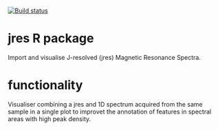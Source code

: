 [![Build status](https://ci.appveyor.com/api/projects/status/7po303l6lv4fd18a?svg=true)](https://ci.appveyor.com/project/tkimhofer/jres)

# jres R package
Import and visualise J-resolved (jres) Magnetic Resonance Spectra. 

# functionality 
Visualiser combining a jres and 1D spectrum acquired from the same sample in a single plot to improvet the annotation of features in spectral areas with high peak density. 





